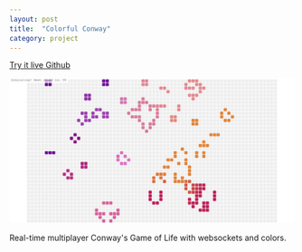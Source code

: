 ```yaml
---
layout: post
title:  "Colorful Conway"
category: project
---
```


<a class="button" href="http://colorfulconway-songjack.rhcloud.com/">
	<i class="ion-android-globe"></i> Try it live
</a> <a class="button" href="https://github.com/jack-song/colorfulConway">
	<i class="ion-social-github"></i> Github
</a>

![Colorful Conway](/assets/screen-conway.png)

Real-time multiplayer Conway's Game of Life with websockets and colors.